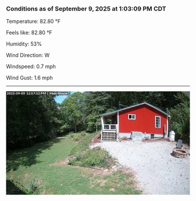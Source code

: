### Conditions as of September 9, 2025 at 1:03:09 PM CDT 

Temperature: 82.80 &deg;F

Feels like: 82.80 &deg;F

Humidity: 53%

Wind Direction: W

Windspeed: 0.7 mph

Wind Gust: 1.6 mph

---

<img src="./images/latest.jpeg"/>

